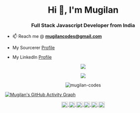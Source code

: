 <h1 align="center">Hi 👋, I'm Mugilan</h1>
<h3 align="center">Full Stack Javascript Developer from India</h3>

- 📫  Reach me @ **mugilancodes@gmail.com**

- My Sourcerer [Profile](https://sourcerer.io/mugilan-codes)

- My LinkedIn [Profile](https://www.linkedin.com/in/mugilan-codes/)

<p align="center">
  <a href="https://github.com/ryo-ma/github-profile-trophy" target="_blank">
    <img src="https://github-profile-trophy.vercel.app/?username=Mugilan-Codes&theme=onedark&rank=SECRET,SSS,SS,S,AAA,AA,A&margin-w=10&margin-h=10">
  </a>
</p>

<p align="center">
<!--   <a href="https://github.com/DenverCoder1/github-readme-streak-stats" target="_blank"> -->
    <img src="https://github-readme-streak-stats.herokuapp.com/?user=Mugilan-Codes&theme=dark"/>
<!--   </a> -->
</p>

<p align="center">
<!--   <a href="https://github.com/anuraghazra/github-readme-stats" target="_blank"> -->
    <img src="https://github-readme-stats.vercel.app/api?username=mugilan-codes&show_icons=true&include_all_commits=true&theme=radical" alt="mugilan-codes" />
<!--   </a> -->
</p>

[![Mugilan's GitHub Activity Graph](https://activity-graph.herokuapp.com/graph?username=Mugilan-Codes&theme=github)](https://github.com/ashutosh00710/github-readme-activity-graph)

<p align="center">
  <a href="https://codepen.io/mugilan-codes" target="blank">
    <img align="center" src="https://cdn.jsdelivr.net/npm/simple-icons@3.0.1/icons/codepen.svg" alt="mugilan-codes" height="20" width="20" />
  </a>
  <a href="https://twitter.com/mugilancodes" target="blank">
    <img align="center" src="https://cdn.jsdelivr.net/npm/simple-icons@3.0.1/icons/twitter.svg" alt="mugilancodes" height="20" width="20" />
  </a>
  <a href="https://linkedin.com/in/mugilan-codes" target="blank">
    <img align="center" src="https://cdn.jsdelivr.net/npm/simple-icons@3.0.1/icons/linkedin.svg" alt="mugilan-codes" height="20" width="20" />
  </a>
  <a href="https://stackoverflow.com/users/12381908/mugilan-e-s" target="blank">
    <img align="center" src="https://cdn.jsdelivr.net/npm/simple-icons@3.0.1/icons/stackoverflow.svg" alt="users/12381908/mugilan-e-s" height="20" width="20" />
  </a>
  <a href="https://fb.com/mugilancodes" target="blank">
    <img align="center" src="https://cdn.jsdelivr.net/npm/simple-icons@3.0.1/icons/facebook.svg" alt="mugilancodes" height="20" width="20" />
  </a>
  <a href="https://instagram.com/mugilancodes" target="blank">
    <img align="center" src="https://cdn.jsdelivr.net/npm/simple-icons@3.0.1/icons/instagram.svg" alt="mugilancodes" height="20" width="20" />
  </a>
</p>
